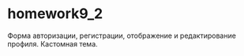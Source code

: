 # homework9_2

Форма авторизации, регистрации, отображение и редактирование профиля.
Кастомная тема.
